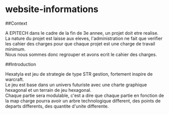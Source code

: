 website-informations
====================

##Context

A EPITECH dans le cadre de la fin de 3e annee, un projet doit etre realise. La nature du projet est laisse aux eleves, l'administration ne fait que verifier les cahier des charges pour que chaque projet est une charge de travail minimum.    
Nous nous sommes donc regrouper et avons ecrit le cahier des charges.    

##Introduction

Hexatyla est jeu de strategie de type STR gestion, fortement inspire de warcraft.   
Le jeu est base dans un univers futuriste avec une charte graphique hexagonal et un terrain de jeu hexagonal.   
Chaque partie sera modulable, c'est a dire que chaque partie en fonction de la map charge pourra avoir un arbre technologique different, des points de departs differents, des quantite d'unite differente.

